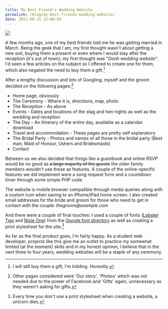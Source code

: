 ```yaml
---
title: My Best Friend's Wedding Website
permalink: /blog/my-best-friends-wedding-website/
date: 2011-08-15 12:00:09
---
```


![](https://cdn.rknight.me/site/ab-wedding-website.png)

A few months ago, one of my best friends told me he was getting married in March. Being the geek that I am, my first thought wasn't about getting a new suit, buying them a present or even where I would stay after the reception (it's out of town); my first thought was "_Oooh wedding website_". I'd seen a few articles on the subject so I offered to create one for them, which also negated the need to buy them a gift.[^1]

After a lengthy discussion and lots of Googling, myself and the groom decided on the following pages:[^2]

  * Home page, obviously
  * The Ceremony - Where it is, directions, map, photo
  * The Reception - As above
  * Events - Dates and locations of the stag and hen nights as well as the wedding and reception
  * The Day - An itinerary of the entire day, available as a calendar download
  * Travel and accommodation - These pages are pretty self explanatory
  * The Bridal Party - Photos and names of all those in the bridal party (Best man, Maid of Honour, Ushers and Bridesmaids)
  * Contact

Between us we also decided that things like a guestbook and online RSVP would be no good as <s>a large majority of the guests</s> the older family members wouldn't use these as features. A couple of the online-specific features we did implement were a song request form and a countdown timer through some simple PHP code.

The website is mobile browser compatible through media queries along with a custom icon when saving to an iPhone/iPad home screen. I also created email addresses for the bride and groom for those who need to get in contact with the couple: _thegroom@example.com_

And there were a couple of final touches: I used a couple of fonts ([Lobster Two](http://www.google.com/webfonts/specimen/Lobster+Two) and [Nixie One](http://www.google.com/webfonts/specimen/Nixie+One)) from the [Google font directory](http://www.google.com/webfonts) as well as creating a print stylesheet for the site.[^3]

As far as the final product goes, I'm fairly happy. As a student web developer, projects like this give me an outlet to practice my somewhat limited (at the moment) skills and in my honest opinion, I believe that in the next three to four years, wedding websites will be a staple of any ceremony.

[^1]: I will still buy them a gift, I'm kidding. Honestly.  
[^2]: Other pages considered were 'Our story', 'Photos' which was not needed due to the power of Facebook and 'Gifts' again, unnecessary as they weren't asking for gifts.  
[^3]: Every time you don't use a print stylesheet when creating a website, a unicorn dies.

